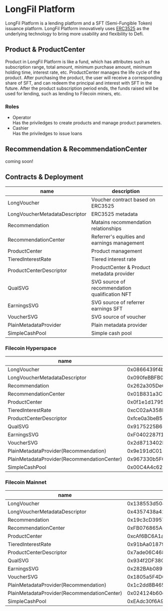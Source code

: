 # LongFil Platform
LongFil Platform is a lending platform and a SFT (Semi-Fungible Token) issuance platform.
LongFil Platform innovatively uses [ERC3525](https://eips.ethereum.org/EIPS/eip-3525) as the underlying technology to bring more usability and flexibility to Defi.

## Product & ProductCenter
Product in LongFil Platform is like a fund, which has attributes such as subscription range, total amount, minimum purchase amount, minimum holding time, interest rate, etc. ProductCenter manages the life cycle of the product. After purchasing the product, the user will receive a corresponding share of SFT, and can redeem the principal and interest with SFT in the future. After the product subscription period ends, the funds raised will be used for lending, such as lending to Filecoin miners, etc.

### Roles
- Operator  
Has the priviledges to create products and manage product parameters.
- Cashier  
Has the priviledges to issue loans

## Recommendation & RecommendationCenter
coming soon!

## Contracts & Deployment 
| name  | description  |
| --- | --- |
| LongVoucher | Voucher contract based on ERC3525 |
| LongVoucherMetadataDescriptor | ERC3525 metadata |
| Recommendation | Matains recommendation relationships  |
| RecommendationCenter | Referrer's equities and earnings management |
| ProductCenter | Product management |
| TieredInterestRate | Tiered interest rate |
| ProductCenterDescriptor | ProductCenter & Product metadata provider |
| QualSVG | SVG source of recommendation qualification NFT |
| EarningsSVG | SVG source of referrer earnings SFT |
| VoucherSVG | SVG source of voucher |
| PlainMetadataProvider | Plain metadata provider |
| SimpleCashPool | Simple cash pool |
### Filecoin Hyperspace
| name  | address  |
| --- | --- |
| LongVoucher | 0x0866439f4b8157a7031F1918d0eAC9cAA4933443 |
| LongVoucherMetadataDescriptor | 0x090feBBFB0F33B3c14b691EFF12A244D723D6397 |
| Recommendation | 0x262a305De600C59D2d07171A5E23dac1fc83Ca76 |
| RecommendationCenter | 0x01B831a3CB911306FCd272fb2A26E58D9DD015F5 |
| ProductCenter | 0x0f1e1d17957DfE28ac1472D893e1a06e3605dDBA |
| TieredInterestRate | 0xcC02aA358Fc74FC0542b21E8D896cCBCf9919274 |
| ProductCenterDescriptor | 0xfce0a3beB53d9aa398f3f56f5FFCE2628e640D6A |
| QualSVG | 0x9175225B6DDf676A1C7C038845CaF21d2D060995 |
| EarningsSVG | 0xF0402287f1221130b7139CcF64622e59B3B83E3f |
| VoucherSVG | 0x2d8713402F3E3496447eB3057CBF0fe8D114F6C4 |
| PlainMetadataProvider(Recommendation) | 0x9e191dC0159eeececEd09Ed4d6F65a17943195AA |
| PlainMetadataProvider(RecommendationCenter)  | 0x967330b5F053a81BDE6D742BE7Adf8A30280c5b5 |
| SimpleCashPool | 0x00C4A4c6218E75EFC4e923cB92910E822e1a4DE6 |

### Filecoin Mainnet
| name  | address  |
| --- | --- |
| LongVoucher | 0x138553d5041fffbe1E26A7Ba1fB318B66875b318 |
| LongVoucherMetadataDescriptor | 0x4357438a4102d56E28B8f9fefe8EE31dDA7D7c55 |
| Recommendation | 0x19c3cD3957E02d4D839EFdD82BDd64F32E907daC |
| RecommendationCenter | 0xFB076865A6214bc4eaA61B9152C8B0111472F488 |
| ProductCenter | 0xcAf6BC6A1a800C6EB784D66A984552687Ae6461d |
| TieredInterestRate | 0x91bAa01879177dC874839f42cDB41CFB414Ff7B9 |
| ProductCenterDescriptor | 0x7ade06C468a7167A54b256639b4dC2eC5C7eAEfB |
| QualSVG | 0x934f2DF38C7F6F275341ED5BF60d9252D04e4949 |
| EarningsSVG | 0x282BAb089Ddf19d9B9459b34111f5Ac3460B1F6F |
| VoucherSVG | 0x1805a5F4D62F8Ade17eDfFa12239C51D39F24205 |
| PlainMetadataProvider(Recommendation) | 0x1c2dd8B465d8BF44DCb90A92bCb9402a5c11866E |
| PlainMetadataProvider(RecommendationCenter) | 0x024124b60c10222915b86920486bbEAc97dca10b |
| SimpleCashPool | 0xEAdc30f6A9a950B819b1DEd8d6255A2a5Ed1A616 |
